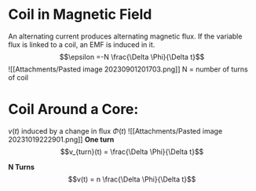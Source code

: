 

# Coil in Magnetic Field
An alternating current produces alternating magnetic flux. If the variable flux is linked to a coil, an EMF is induced in it.
$$\epsilon  =-N \frac{\Delta \Phi}{\Delta t}$$
![[Attachments/Pasted image 20230901201703.png]]
N = number of turns of coil
# Coil Around a Core:
$v(t)$ induced by a change in flux $\Phi (t)$
![[Attachments/Pasted image 20231019222901.png]]
**One turn**
$$v_{turn}(t) = \frac{\Delta \Phi}{\Delta t}$$

**N Turns**
$$v(t) = n \frac{\Delta \Phi}{\Delta t}$$
